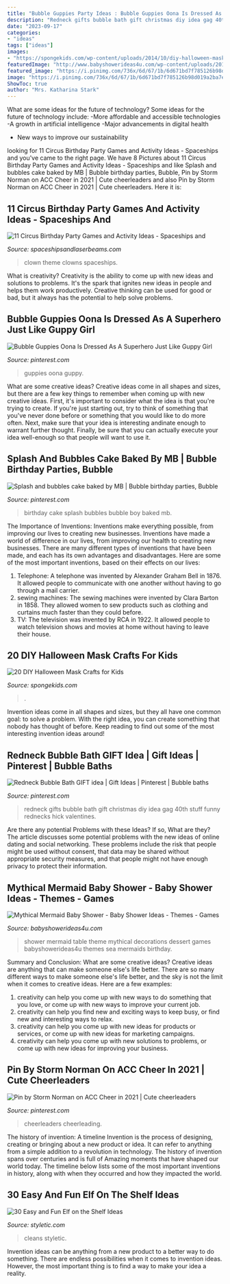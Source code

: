 ```yaml
---
title: "Bubble Guppies Party Ideas : Bubble Guppies Oona Is Dressed As A Superhero Just Like Guppy Girl"
description: "Redneck gifts bubble bath gift christmas diy idea gag 40th stuff funny rednecks hick valentines"
date: "2023-09-17"
categories:
- "ideas"
tags: ["ideas"]
images:
- "https://spongekids.com/wp-content/uploads/2014/10/diy-halloween-mask-crafts/17-diy-paper-lion-mask.jpg"
featuredImage: "http://www.babyshowerideas4u.com/wp-content/uploads/2016/06/Mythical-Mermaid-Baby-Shower-Dessert-Table-600x806.jpg"
featured_image: "https://i.pinimg.com/736x/6d/67/1b/6d671bd7f785126b98d019a2ba7ea75f.jpg"
image: "https://i.pinimg.com/736x/6d/67/1b/6d671bd7f785126b98d019a2ba7ea75f.jpg"
ShowToc: true
author: "Mrs. Katharina Stark"
---
```



What are some ideas for the future of technology?
Some ideas for the future of technology include: 
-More affordable and accessible technologies 
-A growth in artificial intelligence 
-Major advancements in digital health 
- New ways to improve our sustainability

	

		
looking for 11 Circus Birthday Party Games and Activity Ideas - Spaceships and you've came to the right page. We have 8 Pictures about 11 Circus Birthday Party Games and Activity Ideas - Spaceships and like Splash and bubbles cake baked by MB | Bubble birthday parties, Bubble, Pin by Storm Norman on ACC Cheer in 2021 | Cute cheerleaders and also Pin by Storm Norman on ACC Cheer in 2021 | Cute cheerleaders. Here it is:
		
    
## 11 Circus Birthday Party Games And Activity Ideas - Spaceships And

<img loading=lazy src="https://spaceshipsandlaserbeams.com/wp-content/uploads/2015/09/circus-birthday-party-games-activites.jpg.jpg" onerror="this.onerror=null;this.src='https://tse2.mm.bing.net/th?id=OIP.QtWpfgWH30uAhcMjcov9fwHaLH&amp;pid=15.1';" alt="11 Circus Birthday Party Games and Activity Ideas - Spaceships and">

_Source: spaceshipsandlaserbeams.com_

>clown theme clowns spaceships. 

	

What is creativity?
Creativity is the ability to come up with new ideas and solutions to problems. It's the spark that ignites new ideas in people and helps them work productively. Creative thinking can be used for good or bad, but it always has the potential to help solve problems.

    
## Bubble Guppies Oona Is Dressed As A Superhero Just Like Guppy Girl

<img loading=lazy src="https://i.pinimg.com/736x/9e/c4/af/9ec4af184ccc98f2758b8344438fd51f.jpg" onerror="this.onerror=null;this.src='https://tse3.mm.bing.net/th?id=OIP.HEeFxsyFhkEZtl4QCcHuigDYEg&amp;pid=15.1';" alt="Bubble Guppies Oona Is Dressed As A Superhero Just Like Guppy Girl">

_Source: pinterest.com_

>guppies oona guppy. 

	

What are some creative ideas?
Creative ideas come in all shapes and sizes, but there are a few key things to remember when coming up with new creative ideas. First, it's important to consider what the idea is that you're trying to create. If you're just starting out, try to think of something that you've never done before or something that you would like to do more often. Next, make sure that your idea is interesting andinate enough to warrant further thought. Finally, be sure that you can actually execute your idea well-enough so that people will want to use it.

    
## Splash And Bubbles Cake Baked By MB | Bubble Birthday Parties, Bubble

<img loading=lazy src="https://i.pinimg.com/736x/57/a8/4e/57a84ec58cdf7ed5d03001cd27b23483.jpg" onerror="this.onerror=null;this.src='https://tse1.mm.bing.net/th?id=OIP.YTuPUVutKOFyMPUF33VSCQHaNJ&amp;pid=15.1';" alt="Splash and bubbles cake baked by MB | Bubble birthday parties, Bubble">

_Source: pinterest.com_

>birthday cake splash bubbles bubble boy baked mb. 

	

The Importance of Inventions: Inventions make everything possible, from improving our lives to creating new businesses.
Inventions have made a world of difference in our lives, from improving our health to creating new businesses. There are many different types of inventions that have been made, and each has its own advantages and disadvantages. Here are some of the most important inventions, based on their effects on our lives:
1. Telephone: A telephone was invented by Alexander Graham Bell in 1876. It allowed people to communicate with one another without having to go through a mail carrier. 
2. sewing machines: The sewing machines were invented by Clara Barton in 1858. They allowed women to sew products such as clothing and curtains much faster than they could before. 
3. TV: The television was invented by RCA in 1922. It allowed people to watch television shows and movies at home without having to leave their house. 

    
## 20 DIY Halloween Mask Crafts For Kids

<img loading=lazy src="https://spongekids.com/wp-content/uploads/2014/10/diy-halloween-mask-crafts/17-diy-paper-lion-mask.jpg" onerror="this.onerror=null;this.src='https://tse1.mm.bing.net/th?id=OIP.J3FI4kr0Jpr_X3neauVu1gHaLn&amp;pid=15.1';" alt="20 DIY Halloween Mask Crafts for Kids">

_Source: spongekids.com_

>. 

	

Invention ideas come in all shapes and sizes, but they all have one common goal: to solve a problem. With the right idea, you can create something that nobody has thought of before. Keep reading to find out some of the most interesting invention ideas around!

    
## Redneck Bubble Bath GIFT Idea | Gift Ideas | Pinterest | Bubble Baths

<img loading=lazy src="https://s-media-cache-ak0.pinimg.com/736x/bd/4a/9a/bd4a9ae6acfeab8f8d144c926787be9c.jpg" onerror="this.onerror=null;this.src='https://tse1.mm.bing.net/th?id=OIP.IfbcWF5x8Oabx1iu_MdYswHaJ3&amp;pid=15.1';" alt="Redneck Bubble Bath GIFT idea | Gift Ideas | Pinterest | Bubble baths">

_Source: pinterest.com_

>redneck gifts bubble bath gift christmas diy idea gag 40th stuff funny rednecks hick valentines. 

	

Are there any potential Problems with these Ideas? If so, What are they?
The article discusses some potential problems with the new ideas of online dating and social networking. These problems include the risk that people might be used without consent, that data may be shared without appropriate security measures, and that people might not have enough privacy to protect their information.

    
## Mythical Mermaid Baby Shower - Baby Shower Ideas - Themes - Games

<img loading=lazy src="http://www.babyshowerideas4u.com/wp-content/uploads/2016/06/Mythical-Mermaid-Baby-Shower-Dessert-Table-600x806.jpg" onerror="this.onerror=null;this.src='https://tse2.mm.bing.net/th?id=OIP.Oqt6tzPdjkgE6ykNb-f7bQHaJ8&amp;pid=15.1';" alt="Mythical Mermaid Baby Shower - Baby Shower Ideas - Themes - Games">

_Source: babyshowerideas4u.com_

>shower mermaid table theme mythical decorations dessert games babyshowerideas4u themes sea mermaids birthday. 

	

Summary and Conclusion: What are some creative ideas?
Creative ideas are anything that can make someone else's life better. There are so many different ways to make someone else's life better, and the sky is not the limit when it comes to creative ideas. Here are a few examples: 
1) creativity can help you come up with new ways to do something that you love, or come up with new ways to improve your current job. 
2) creativity can help you find new and exciting ways to keep busy, or find new and interesting ways to relax. 
3) creativity can help you come up with new ideas for products or services, or come up with new ideas for marketing campaigns. 
4) creativity can help you come up with new solutions to problems, or come up with new ideas for improving your business.

    
## Pin By Storm Norman On ACC Cheer In 2021 | Cute Cheerleaders

<img loading=lazy src="https://i.pinimg.com/736x/6d/67/1b/6d671bd7f785126b98d019a2ba7ea75f.jpg" onerror="this.onerror=null;this.src='https://tse4.mm.bing.net/th?id=OIP.bJHDlMVr9p_zBV8kmezAXQHaQB&amp;pid=15.1';" alt="Pin by Storm Norman on ACC Cheer in 2021 | Cute cheerleaders">

_Source: pinterest.com_

>cheerleaders cheerleading. 

	

The history of invention: A timeline
Invention is the process of designing, creating or bringing about a new product or idea. It can refer to anything from a simple addition to a revolution in technology. The history of invention spans over centuries and is full of Amazing moments that have shaped our world today. 
The timeline below lists some of the most important inventions in history, along with when they occurred and how they impacted the world.

    
## 30 Easy And Fun Elf On The Shelf Ideas

<img loading=lazy src="https://styletic.com/wp-content/uploads/2015/12/elf-on-the-shelf-ideas/11-elf-on-the-shelf-ideas.jpg" onerror="this.onerror=null;this.src='https://tse1.mm.bing.net/th?id=OIP.GGl5_MSqcJDUz9PgUwEZaQHaMA&amp;pid=15.1';" alt="30 Easy and Fun Elf on the Shelf Ideas">

_Source: styletic.com_

>cleans styletic. 

	

Invention ideas can be anything from a new product to a better way to do something. There are endless possibilities when it comes to invention ideas. However, the most important thing is to find a way to make your idea a reality.

